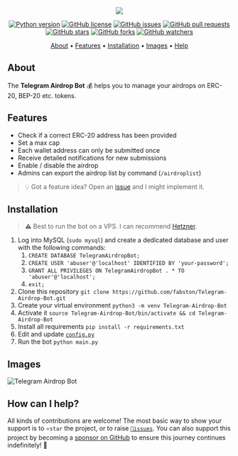 <p align="center"><a href="https://github.com/fabston/Telegram-Airdrop-Bot" target="_blank"><img src="https://i.imgur.com/nYqDUX0.png"></a></p>

<p align="center">
    <a href="https://www.python.org/downloads/release/python-380/"><img src="https://img.shields.io/badge/python-3.8-blue.svg?style=plastic" alt="Python version"></a>
    <a href="https://github.com/fabston/Telegram-Airdrop-Bot/blob/master/LICENSE"><img src="https://img.shields.io/github/license/fabston/Telegram-Airdrop-Bot?style=plastic" alt="GitHub license"></a>
    <a href="https://github.com/fabston/Telegram-Airdrop-Bot/issues"><img src="https://img.shields.io/github/issues/fabston/Telegram-Airdrop-Bot?style=plastic" alt="GitHub issues"></a>
    <a href="https://github.com/fabston/Telegram-Airdrop-Bot/pulls"><img src="https://img.shields.io/github/issues-pr/fabston/Telegram-Airdrop-Bot?style=plastic" alt="GitHub pull requests"></a>
    <br /><a href="https://github.com/fabston/Telegram-Airdrop-Bot/stargazers"><img src="https://img.shields.io/github/stars/fabston/Telegram-Airdrop-Bot?style=social" alt="GitHub stars"></a>
    <a href="https://github.com/fabston/Telegram-Airdrop-Bot/network/members"><img src="https://img.shields.io/github/forks/fabston/Telegram-Airdrop-Bot?style=social" alt="GitHub forks"></a>
    <a href="https://github.com/fabston/Telegram-Airdrop-Bot/watchers"><img src="https://img.shields.io/github/watchers/fabston/Telegram-Airdrop-Bot?style=social" alt="GitHub watchers"></a>
</p>

<p align="center">
  <a href="#about">About</a>
  •
  <a href="#features">Features</a>
  •
  <a href="#installation">Installation</a>
  •
  <a href="#images">Images</a>
  •
  <a href="#how-can-i-help">Help</a>
</p>

## About
The **Telegram Airdrop Bot** 💰 helps you to manage your airdrops on ERC-20, BEP-20 etc. tokens.


## Features
- Check if a correct ERC-20 address has been provided
- Set a max cap
- Each wallet address can only be submitted once
- Receive detailed notifications for new submissions
- Enable / disable the airdrop
- Admins can export the airdrop list by command (`/airdroplist`)

> 💡 Got a feature idea? Open an [issue](https://github.com/fabston/Telegram-Airdrop-Bot/issues/new) and I might implement it.


## Installation
> ⚠️ Best to run the bot on a VPS. I can recommend [Hetzner](https://fabston/hetzner).
1. Log into MySQL (`sudo mysql`) and create a dedicated database and user with the following commands:
   1. `CREATE DATABASE TelegramAirdropBot;`
   1. `CREATE USER 'abuser'@'localhost' IDENTIFIED BY 'your-password';`
   1. `GRANT ALL PRIVILEGES ON TelegramAirdropBot . * TO 'abuser'@'localhost';`
   1. `exit;`
1. Clone this repository `git clone https://github.com/fabston/Telegram-Airdrop-Bot.git`
1. Create your virtual environment `python3 -m venv Telegram-Airdrop-Bot`
1. Activate it `source Telegram-Airdrop-Bot/bin/activate && cd Telegram-Airdrop-Bot`
1. Install all requirements `pip install -r requirements.txt`
1. Edit and update [`config.py`](https://github.com/fabston/Telegram-Airdrop-Bot/blob/master/config.py)
1. Run the bot `python main.py`


## Images
![Telegram Airdrop Bot](https://i.imgur.com/00kB4AI.jpg)

## How can I help?
All kinds of contributions are welcome!
The most basic way to show your support is to `⭐️star` the project, or to raise [`🐞issues`](https://github.com/fabston/Telegram-Airdrop-Bot/issues/new). You can also support this project by becoming a [sponsor on GitHub](https://github.com/sponsors/fabston) to ensure this journey continues indefinitely! 🚀